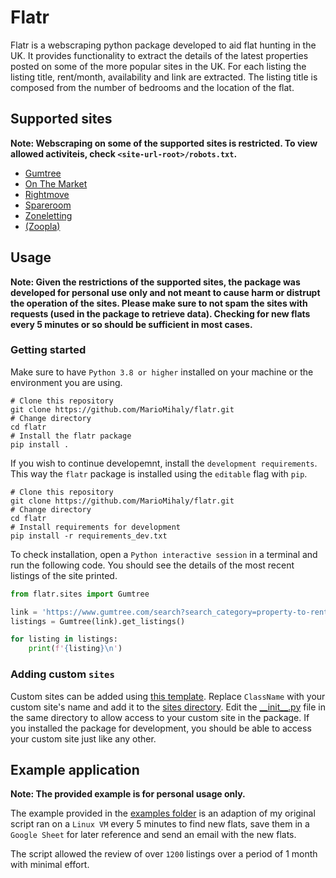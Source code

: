 # Flatr

Flatr is a webscraping python package developed to aid flat hunting in the UK. It provides functionality to extract the details of the latest properties posted on some of the more popular sites in the UK. For each listing the listing title, rent/month, availability and link are extracted. The listing title is composed from the number of bedrooms and the location of the flat.

## Supported sites

**Note: Webscraping on some of the supported sites is restricted. To view allowed activiteis, check `<site-url-root>/robots.txt`.**

<!-- * <a href="https://www.grantproperty.com/tenants/properties/" target="_blank">Grant Property</a> -->
* <a href="https://www.gumtree.com/search?search_category=property-to-rent" target="_blank">Gumtree</a>
* <a href="https://www.onthemarket.com/to-rent/property/edinburgh/" target="_blank">On The Market</a>
* <a href="https://www.rightmove.co.uk/property-to-rent" target="_blank">Rightmove</a>
* <a href="https://www.spareroom.co.uk/flatshare/" target="_blank">Spareroom</a>
* <a href="https://zonegroup.co.uk/search-property/rent" target="_blank">Zoneletting</a>
* <a href="https://www.zoopla.co.uk/to-rent/" target="_blank">(Zoopla)</a>

## Usage

**Note: Given the restrictions of the supported sites, the package was developed for personal use only and not meant to cause harm or distrupt the operation of the sites. Please make sure to not spam the sites with requests (used in the package to retrieve data). Checking for new flats every 5 minutes or so should be sufficient in most cases.**

### Getting started

Make sure to have `Python 3.8 or higher` installed on your machine or the environment you are using.

```console
# Clone this repository
git clone https://github.com/MarioMihaly/flatr.git
# Change directory
cd flatr
# Install the flatr package
pip install .
```

If you wish to continue developemnt, install the `development requirements`. This way the `flatr` package is installed using the `editable` flag with `pip`.

```console
# Clone this repository
git clone https://github.com/MarioMihaly/flatr.git
# Change directory
cd flatr
# Install requirements for development
pip install -r requirements_dev.txt
```

To check installation, open a `Python interactive session` in a terminal and run the following code. You should see the details of the most recent listings of the site printed.

```python
from flatr.sites import Gumtree

link = 'https://www.gumtree.com/search?search_category=property-to-rent'
listings = Gumtree(link).get_listings()

for listing in listings:
    print(f'{listing}\n')
```

### Adding custom `sites`

Custom sites can be added using [this template](./templates/site_temp.py). Replace `ClassName` with your custom site's name and add it to the [sites directory](./src/flatr/sites/). Edit the [\_\_init\_\_.py](./src/flatr/sites/__init__.py) file in the same directory to allow access to your custom site in the package. If you installed the package for development, you should be able to access your custom site just like any other.

## Example application

**Note: The provided example is for personal usage only.**

The example provided in the [examples folder](./examples/) is an adaption of my original script ran on a `Linux VM` every 5 minutes to find new flats, save them in a `Google Sheet` for later reference and send an email with the new flats.

The script allowed the review of over `1200` listings over a period of 1 month with minimal effort.

